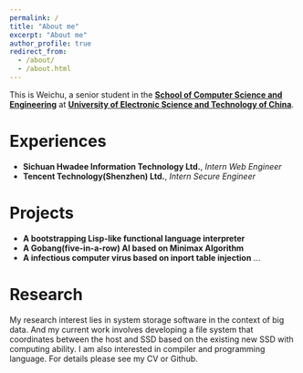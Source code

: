 ```yaml
---
permalink: /
title: "About me"
excerpt: "About me"
author_profile: true
redirect_from: 
  - /about/
  - /about.html
---
```

This is Weichu, a senior student in the [**School of Computer Science and Engineering**](https://en.uestc.edu.cn/info/1015/1407.htm) at [**University of Electronic Science and Technology of China**](https://en.uestc.edu.cn/). 

Experiences
======
- **Sichuan Hwadee Information Technology Ltd.**, *Intern Web Engineer*
- **Tencent Technology(Shenzhen) Ltd.**, *Intern Secure Engineer*

Projects
======
- **A bootstrapping Lisp-like functional language interpreter**
- **A Gobang(five-in-a-row) AI based on Minimax Algorithm**
- **A infectious computer virus based on inport table injection**
...

Research
======
My research interest lies in system storage software in the context of big data. And my current work involves developing a file system that coordinates between the host and SSD based on the existing new SSD with computing ability. I am also interested in compiler and programming language. For details please see my CV or Github.
